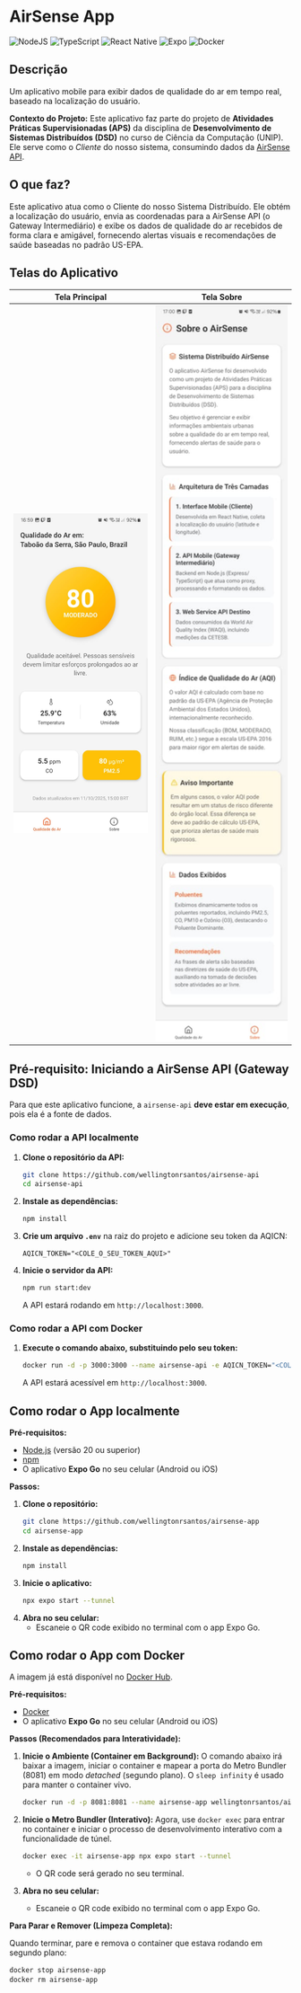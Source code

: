 # AirSense App

![NodeJS](https://img.shields.io/badge/node.js-6DA55F?style=for-the-badge&logo=node.js&logoColor=white)
![TypeScript](https://img.shields.io/badge/typescript-%23007ACC.svg?style=for-the-badge&logo=typescript&logoColor=white)
![React Native](https://img.shields.io/badge/react_native-%2320232a.svg?style=for-the-badge&logo=react&logoColor=%2361DAFB)
![Expo](https://img.shields.io/badge/expo-1B1F23?style=for-the-badge&logo=expo&logoColor=white)
![Docker](https://img.shields.io/badge/docker-%230db7ed.svg?style=for-the-badge&logo=docker&logoColor=white)

## Descrição

Um aplicativo mobile para exibir dados de qualidade do ar em tempo real, baseado na localização do usuário.

**Contexto do Projeto:** Este aplicativo faz parte do projeto de **Atividades Práticas Supervisionadas (APS)** da disciplina de **Desenvolvimento de Sistemas Distribuídos (DSD)** no curso de Ciência da Computação (UNIP). Ele serve como o _Cliente_ do nosso sistema, consumindo dados da [AirSense API](https://github.com/wellingtonrsantos/airsense-api).

## O que faz?

Este aplicativo atua como o Cliente do nosso Sistema Distribuído. Ele obtém a localização do usuário, envia as coordenadas para a AirSense API (o Gateway Intermediário) e exibe os dados de qualidade do ar recebidos de forma clara e amigável, fornecendo alertas visuais e recomendações de saúde baseadas no padrão US-EPA.

## Telas do Aplicativo

|                            Tela Principal                            |                            Tela Sobre                             |
| :------------------------------------------------------------------: | :---------------------------------------------------------------: |
| <img src="./docs/images/home.png" alt="Tela Principal" width="300"/> | <img src="./docs/images/about.png" alt="Tela Sobre" width="300"/> |

## Pré-requisito: Iniciando a AirSense API (Gateway DSD)

Para que este aplicativo funcione, a `airsense-api` **deve estar em execução**, pois ela é a fonte de dados.

### Como rodar a API localmente

1.  **Clone o repositório da API:**
    ```bash
    git clone https://github.com/wellingtonrsantos/airsense-api
    cd airsense-api
    ```
2.  **Instale as dependências:**
    ```bash
    npm install
    ```
3.  **Crie um arquivo `.env`** na raiz do projeto e adicione seu token da AQICN:
    ```
    AQICN_TOKEN="<COLE_O_SEU_TOKEN_AQUI>"
    ```
4.  **Inicie o servidor da API:**
    ```bash
    npm run start:dev
    ```
    A API estará rodando em `http://localhost:3000`.

### Como rodar a API com Docker

1.  **Execute o comando abaixo, substituindo pelo seu token:**
    ```bash
    docker run -d -p 3000:3000 --name airsense-api -e AQICN_TOKEN="<COLE_O_SEU_TOKEN_AQUI>" wellingtonrsantos/airsense-api:1.0.0
    ```
    A API estará acessível em `http://localhost:3000`.

## Como rodar o App localmente

**Pré-requisitos:**

- [Node.js](https://nodejs.org/) (versão 20 ou superior)
- [npm](https://www.npmjs.com/)
- O aplicativo **Expo Go** no seu celular (Android ou iOS)

**Passos:**

1.  **Clone o repositório:**
    ```bash
    git clone https://github.com/wellingtonrsantos/airsense-app
    cd airsense-app
    ```
2.  **Instale as dependências:**
    ```bash
    npm install
    ```
3.  **Inicie o aplicativo:**
    ```bash
    npx expo start --tunnel
    ```
4.  **Abra no seu celular:**
    - Escaneie o QR code exibido no terminal com o app Expo Go.

## Como rodar o App com Docker

A imagem já está disponível no [Docker Hub](https://hub.docker.com/r/wellingtonrsantos/airsense-app).

**Pré-requisitos:**

- [Docker](https://www.docker.com/)
- O aplicativo **Expo Go** no seu celular (Android ou iOS)

**Passos (Recomendados para Interatividade):**

1.  **Inicie o Ambiente (Container em Background):**
    O comando abaixo irá baixar a imagem, iniciar o container e mapear a porta do Metro Bundler (8081) em modo _detached_ (segundo plano). O `sleep infinity` é usado para manter o container vivo.

    ```bash
    docker run -d -p 8081:8081 --name airsense-app wellingtonrsantos/airsense-app:1.0.0 sleep infinity
    ```

2.  **Inicie o Metro Bundler (Interativo):**
    Agora, use `docker exec` para entrar no container e iniciar o processo de desenvolvimento interativo com a funcionalidade de túnel.

    ```bash
    docker exec -it airsense-app npx expo start --tunnel
    ```

    - O QR code será gerado no seu terminal.

3.  **Abra no seu celular:**
    - Escaneie o QR code exibido no terminal com o app Expo Go.

**Para Parar e Remover (Limpeza Completa):**

Quando terminar, pare e remova o container que estava rodando em segundo plano:

```bash
docker stop airsense-app
docker rm airsense-app
```

